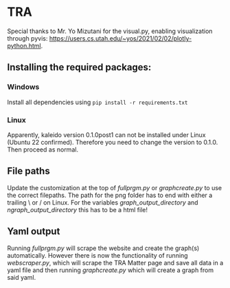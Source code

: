 # TRA
Special thanks to Mr. Yo Mizutani for the visual.py, enabling visualization through pyvis: https://users.cs.utah.edu/~yos/2021/02/02/plotly-python.html.

## Installing the required packages:
### Windows
Install all dependencies using ```pip install -r requirements.txt```
### Linux
Apparently, kaleido version 0.1.0post1 can not be installed under Linux (Ubuntu 22 confirmed). Therefore you need to change the version to 0.1.0. Then proceed as normal.
## File paths
Update the customization at the top of _fullprgm.py_ or _graphcreate.py_ to use the correct filepaths. The path for the png folder has to end with either a trailing \ or / on Linux. For the variables _graph_output_directory_ and _ngraph_output_directory_ this has to be a html file!
## Yaml output
Running _fullprgm.py_ will scrape the website and create the graph(s) automatically. However there is now the functionality of running _webscraper.py_, which will scrape the TRA Matter page and save all data in a yaml file and then running _graphcreate.py_ which will create a graph from said yaml.

